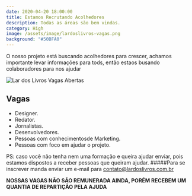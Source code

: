 ```yaml
---
date: 2020-04-20 18:00:00
title: Estamos Recrutando Acolhedores
description: Todas as áreas são bem vindas. 
category: High
image: /assets/image/lardoslivros-vagas.png
background: "#50BFA0"
---
```


O nosso projeto está buscando acolhedores para crescer, achamos importante levar informações para tods, então estaos busando colaboradores para nos ajudar

![Lar dos Livros Vagas Abertas](/assets/image/lardoslivros-vagas.png)


## Vagas

* Designer.
* Redator.
* Jornalistas.
* Desenvolvedores.
* Pessoas com conhecimentosde Marketing.
* Pessoas com foco em ajudar o projeto.

PS: caso você não tenha nem uma formação e queira ajudar enviar, pois estamos dispostos a receber pessoas que queiram ajudar.
#####Para se inscrever manda enviar um e-mail para contato@lardoslivros.com.br


**NOSSAS VAGAS NÃO SÃO REMUNERADA AINDA, PORÉM RECEBEM UM QUANTIA DE REPARTIÇÃO PELA AJUDA**

